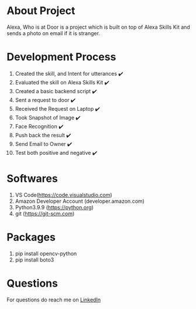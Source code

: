 # About Project

Alexa, Who is at Door is a project which is built on top of Alexa Skills Kit and sends a photo on email if it is stranger.

# Development Process

1. Created the skill, and Intent for utterances :heavy_check_mark:
2. Evaluated the skill on Alexa Skills Kit :heavy_check_mark:
3. Created a basic backend script :heavy_check_mark:
4. Sent a request to door :heavy_check_mark:
5. Received the Request on Laptop :heavy_check_mark:
6. Took Snapshot of Image :heavy_check_mark:
7. Face Recognition :heavy_check_mark:
8. Push back the result :heavy_check_mark:
9. Send Email to Owner :heavy_check_mark:
10. Test both positive and negative :heavy_check_mark:

# Softwares
1. VS Code(https://code.visualstudio.com)
2. Amazon Developer Account (developer.amazon.com)
3. Python3.9.9 (https://python.org)
4. git (https://git-scm.com)

# Packages
1. pip install opencv-python
2. pip install boto3

# Questions
For questions do reach me on <a href="https://linkedin.com/in/MadhuPIoT">LinkedIn</a>
